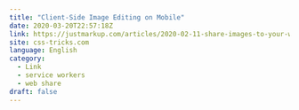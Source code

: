 ```yaml
---
title: "Client-Side Image Editing on Mobile"
date: 2020-03-20T22:57:18Z
link: https://justmarkup.com/articles/2020-02-11-share-images-to-your-website/?utm_medium=RSS&utm_source=news.12bit.vn
site: css-tricks.com
language: English
category:
  - Link
  - service workers
  - web share
draft: false
---
```

